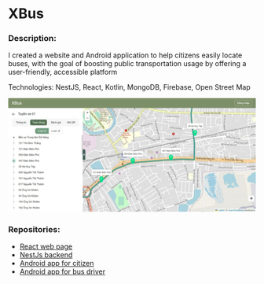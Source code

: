 # XBus

### Description:

I created a website and Android application to help citizens easily locate buses, with the goal of boosting public transportation usage by offering a user-friendly, accessible platform

Technologies: NestJS, React, Kotlin, MongoDB, Firebase, Open Street Map

![title](./assets/web-page.jpeg)

### Repositories:

- [React web page](https://github.com/nt4rever/xbus-react)
- [NestJs backend](https://github.com/nt4rever/xbus-nest)
- [Android app for citizen](https://github.com/nt4rever/xbus)
- [Android app for bus driver](https://github.com/nt4rever/xbusdrive)